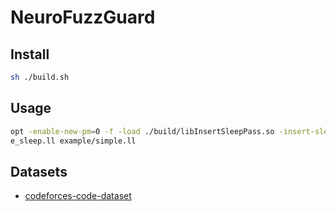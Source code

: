 # NeuroFuzzGuard

## Install

```bash
sh ./build.sh
```

## Usage

```bash
opt -enable-new-pm=0 -f -load ./build/libInsertSleepPass.so -insert-sleep -insert-sleep-seed 42 -insert-sleep-probability 0.5 -S -o example/simpl
e_sleep.ll example/simple.ll
```

## Datasets

- [codeforces-code-dataset](https://www.kaggle.com/datasets/yeoyunsianggeremie/codeforces-code-dataset)
